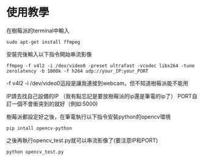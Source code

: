 # 使用教學

在樹莓派的terminal中輸入
```
sudo apt-get install ffmpeg
```
安裝完後輸入以下指令開始串流影像
```
ffmpeg -f v4l2 -i /dev/video0 -preset ultrafast -vcodec libx264 -tune zerolatency -b 1000k -f h264 udp://your_IP:your_PORT
```
-f v4l2 -i /dev/video0這段是讓我連接到webcam，但不知道樹莓派能不能用

IP請去找自己設備的IP （我有點忘記是要放樹莓派的ip還是筆電的ip了）
PORT自訂一個不會衝突到的就好（例如:5000)


樹莓派都設定好之後，在筆電執行以下指令安裝python的opencv環境
```
pip intall opencv-python
```
之後再執行opencv_test.py就可以串流影像了(要注意IP和PORT)
```
python opencv_test.py
```
